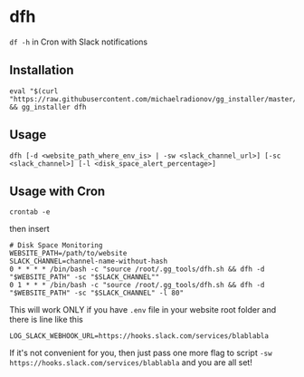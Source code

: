 # dfh
`df -h` in Cron with Slack notifications

## Installation

```shell
eval "$(curl "https://raw.githubusercontent.com/michaelradionov/gg_installer/master/gg_installer.sh")" && gg_installer dfh
```

## Usage

```
dfh [-d <website_path_where_env_is> | -sw <slack_channel_url>] [-sс <slack_channel>] [-l <disk_space_alert_percentage>]
```

## Usage with Cron

```shell
crontab -e
```
then insert
```shell
# Disk Space Monitoring
WEBSITE_PATH=/path/to/website
SLACK_CHANNEL=channel-name-without-hash
0 * * * * /bin/bash -c "source /root/.gg_tools/dfh.sh && dfh -d "$WEBSITE_PATH" -sc "$SLACK_CHANNEL""
0 1 * * * /bin/bash -c "source /root/.gg_tools/dfh.sh && dfh -d "$WEBSITE_PATH" -sc "$SLACK_CHANNEL" -l 80"
```

This will work ONLY if you have `.env` file in your website root folder and there is line like this

```shell
LOG_SLACK_WEBHOOK_URL=https://hooks.slack.com/services/blablabla
```

If it's not convenient for you, then just pass one more flag to script `-sw https://hooks.slack.com/services/blablabla` and you are all set!